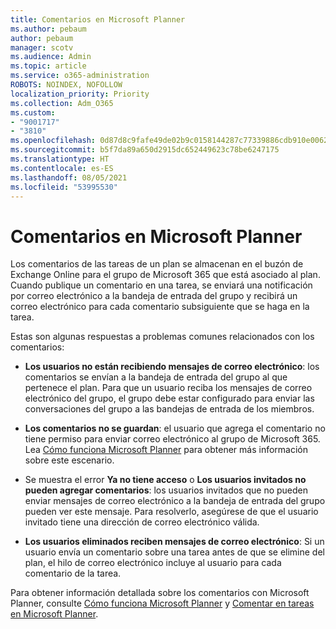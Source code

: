 ```yaml
---
title: Comentarios en Microsoft Planner
ms.author: pebaum
author: pebaum
manager: scotv
ms.audience: Admin
ms.topic: article
ms.service: o365-administration
ROBOTS: NOINDEX, NOFOLLOW
localization_priority: Priority
ms.collection: Adm_O365
ms.custom:
- "9001717"
- "3810"
ms.openlocfilehash: 0d87d8c9fafe49de02b9c0158144287c77339886cdb910e006296eac73a2c497
ms.sourcegitcommit: b5f7da89a650d2915dc652449623c78be6247175
ms.translationtype: HT
ms.contentlocale: es-ES
ms.lasthandoff: 08/05/2021
ms.locfileid: "53995530"
---
```

# <a name="comments-in-microsoft-planner"></a>Comentarios en Microsoft Planner

Los comentarios de las tareas de un plan se almacenan en el buzón de Exchange Online para el grupo de Microsoft 365 que está asociado al plan.  Cuando publique un comentario en una tarea, se enviará una notificación por correo electrónico a la bandeja de entrada del grupo y recibirá un correo electrónico para cada comentario subsiguiente que se haga en la tarea.

Estas son algunas respuestas a problemas comunes relacionados con los comentarios:

- **Los usuarios no están recibiendo mensajes de correo electrónico**: los comentarios se envían a la bandeja de entrada del grupo al que pertenece el plan. Para que un usuario reciba los mensajes de correo electrónico del grupo, el grupo debe estar configurado para enviar las conversaciones del grupo a las bandejas de entrada de los miembros.

- **Los comentarios no se guardan**: el usuario que agrega el comentario no tiene permiso para enviar correo electrónico al grupo de Microsoft 365. Lea [Cómo funciona Microsoft Planner](https://techcommunity.microsoft.com/t5/planner-blog/how-microsoft-planner-works/ba-p/1214736) para obtener más información sobre este escenario.

- Se muestra el error **Ya no tiene acceso** o **Los usuarios invitados no pueden agregar comentarios**: los usuarios invitados que no pueden enviar mensajes de correo electrónico a la bandeja de entrada del grupo pueden ver este mensaje. Para resolverlo, asegúrese de que el usuario invitado tiene una dirección de correo electrónico válida.

- **Los usuarios eliminados reciben mensajes de correo electrónico**: Si un usuario envía un comentario sobre una tarea antes de que se elimine del plan, el hilo de correo electrónico incluye al usuario para cada comentario de la tarea.

Para obtener información detallada sobre los comentarios con Microsoft Planner, consulte [Cómo funciona Microsoft Planner](https://techcommunity.microsoft.com/t5/planner-blog/how-microsoft-planner-works/ba-p/1214736) y [Comentar en tareas en Microsoft Planner](https://support.microsoft.com/office/fd4aedde-7785-4cd0-96ee-122fbc9140e1).
